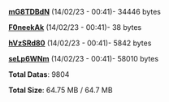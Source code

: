 [**mG8TDBdN**](/data/mG8TDBdN.txt) (14/02/23 - 00:41)- 34446 bytes

[**F0neekAk**](/data/F0neekAk.txt) (14/02/23 - 00:41)- 38 bytes

[**hVzSRd80**](/data/hVzSRd80.txt) (14/02/23 - 00:41)- 5842 bytes

[**seLp6WNm**](/data/seLp6WNm.txt) (14/02/23 - 00:41)- 58010 bytes

**Total Datas**: 9804

**Total Size**: 64.75 MB / 64.7 MB